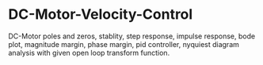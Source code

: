 # DC-Motor-Velocity-Control
DC-Motor poles and zeros, stablity, step response, impulse response, bode plot, magnitude margin, phase margin, pid controller, nyquiest diagram analysis with given open loop transform function.
